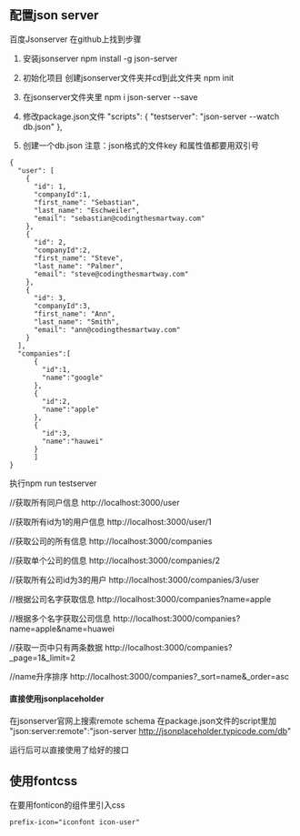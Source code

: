 ## 配置json server

百度Jsonserver 在github上找到步骤

1. 安装jsonserver
npm install -g json-server

2. 初始化项目
创建jsonserver文件夹并cd到此文件夹
npm init

3. 在jsonserver文件夹里
npm i json-server --save

4. 修改package.json文件
    "scripts": {
    "testserver": "json-server --watch db.json"
    },

5. 创建一个db.json
注意：json格式的文件key 和属性值都要用双引号

```
{
  "user": [
    {
      "id": 1,
      "companyId":1,
      "first_name": "Sebastian",
      "last_name": "Eschweiler",
      "email": "sebastian@codingthesmartway.com"
    },
    {
      "id": 2,
      "companyId":2,
      "first_name": "Steve",
      "last_name": "Palmer",
      "email": "steve@codingthesmartway.com"
    },
    {
      "id": 3,
      "companyId":3,
      "first_name": "Ann",
      "last_name": "Smith",
      "email": "ann@codingthesmartway.com"
    }
  ],
  "companies":[
      {
        "id":1,
        "name":"google"
      },
      {
        "id":2,
        "name":"apple"
      },
      {
        "id":3,
        "name":"hauwei"
      }
      ]
}
```

执行npm run testserver

//获取所有同户信息
http://localhost:3000/user

//获取所有id为1的用户信息
http://localhost:3000/user/1

//获取公司的所有信息
http://localhost:3000/companies

//获取单个公司的信息
http://localhost:3000/companies/2

//获取所有公司id为3的用户
http://localhost:3000/companies/3/user

//根据公司名字获取信息
http://localhost:3000/companies?name=apple

//根据多个名字获取公司信息
http://localhost:3000/companies?name=apple&name=huawei

//获取一页中只有两条数据
http://localhost:3000/companies?_page=1&_limit=2

//name升序排序 
http://localhost:3000/companies?_sort=name&_order=asc

#### 直接使用jsonplaceholder

在jsonserver官网上搜索remote schema
在package.json文件的script里加
 "json:server:remote":"json-server http://jsonplaceholder.typicode.com/db" 

运行后可以直接使用了给好的接口

## 使用fontcss

在要用fonticon的组件里引入css

```
prefix-icon="iconfont icon-user"
```



